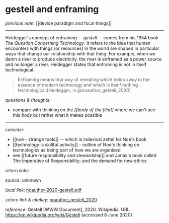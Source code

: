 # gestell and enframing

_previous note:_  [[device paradigm and focal things]]

---

Heidegger's concept of enframing -- _gestell_ -- comes from his 1954 book _The Question Concerning Technology_. It refers to the idea that human encounters with things (or resources) in the world are shaped in particular ways that change our relationship with that thing. For example, when we damn a river to produce electricity, the river is enframed as a power source and no longer a river. Heidegger states that enframing is not in itself technological:

>Enframing means that way of revealing which holds sway in the essence of modern technology and which is itself nothing technological.[Heidegger, in @noauthor_gestell_2020]


_questions & thoughts:_

- compare with thinking on the _[[body of the film]]_ where we can't see this _body_  but rather what it makes possible

--- 

_consider:_ 

- [[noë - strange tools]] -- which is indexical zettel for Noe's book
- [[technology is skillful activity]] - outline of Noe's thinking on technologies as being part of how we are organised
- see [[future responsibility and stewardship]] and Jonas's book called The Imperative of Responsibility; and the demand for new ethics


_return links:_

_source:_ unknown       

_local link:_ [noauthor-2020-gestell.pdf](hook://file/kxx1BVmAO?p=c2tlbGxpcy9Eb3dubG9hZHM=&n=noauthor-2020-gestell.pdf)

_zotero link & citekey:_ [noauthor_gestell_2020](zotero://select/items/1_U8NHXZNS)

_reference:_ Gestell [WWW Document], 2020. Wikipedia. URL <https://en.wikipedia.org/wiki/Gestell> (accessed 8 June 2020).


